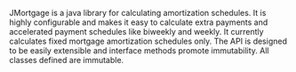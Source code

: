 JMortgage is a java library for calculating amortization schedules. It is highly configurable and makes it easy to
calculate extra payments and accelerated payment schedules like biweekly and weekly. It currently calculates fixed
mortgage amortization schedules only. The API is designed to be easily extensible and interface methods promote
immutability. All classes defined are immutable.